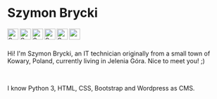 # Szymon Brycki

<a href="https://www.linkedin.com/in/szymon-brycki-3bb90572/">
<img align="left" alt="Szymon Brycki Linkedin" width="25px" src="https://simpleicons.org/icons/linkedin.svg">
</a>

<a href="https://www.facebook.com/szymon.brycki">
<img align="left" alt="Szymon Brycki Facebook" width="25px" src="https://simpleicons.org/icons/facebook.svg">
</a>

<a href="https://twitter.com/SBrycki">
<img align="left" alt="Szymon Brycki Twitter" width="25px" src="https://simpleicons.org/icons/twitter.svg">
</a>

<a href="https://www.deviantart.com/kaworupl">
<img align = "left" alt="Szymon Brycki DeviantArt" width="25px" src="https://simpleicons.org/icons/deviantart.svg">
</a>
  
<a href="mailto:szymon.brycki@gmail.com">
<img align="left" alt="Szymon Brycki E-mail" width="25px" src="https://simpleicons.org/icons/gmail.svg">
</a>

<a href="#">
<img align="left" alt"Szymon Brycki Webpage" width="25px" src="https://simpleicons.org/icons/internetexplorer.svg">
</a>

<br>
<br>

Hi! I'm Szymon Brycki, an IT technician originally from a small town of Kowary, Poland, currently living in Jelenia Góra. Nice to meet you! ;)

<br>

I know Python 3, HTML, CSS, Bootstrap and Wordpress as CMS.
